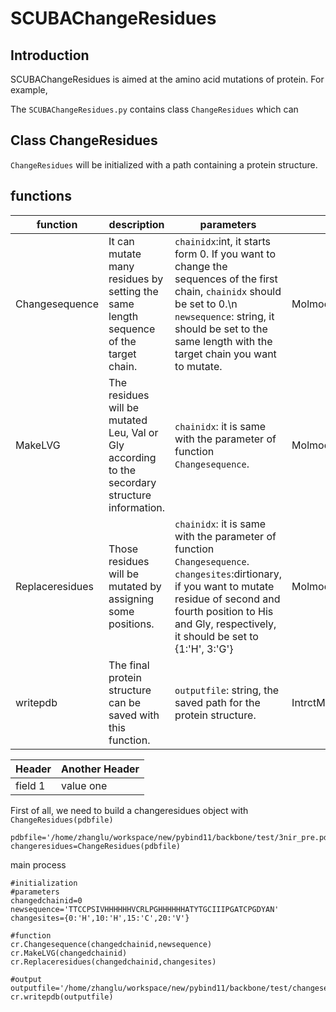 # SCUBAChangeResidues
## Introduction
SCUBAChangeResidues is aimed at the amino acid mutations of protein. For example, 


The `SCUBAChangeResidues.py` contains class `ChangeResidues` which can 
## Class ChangeResidues
`ChangeResidues` will be initialized with a path containing a protein structure.



## functions
| function | description | parameters | wrapper|
|----------|-------------|------------|--------|
|Changesequence|It can mutate many residues by setting the same length sequence of the target chain.|`chainidx`:int, it starts form 0. If you want to change the sequences of the first chain, `chainidx` should be set to 0.\n `newsequence`: string, it should be set to the same length with the target chain you want to mutate.|Molmodeler.changeresidue|
|MakeLVG|The residues will be mutated Leu, Val or Gly according to the secordary structure information.|`chainidx`: it is same with the parameter of function `Changesequence`.|Molmodeler.changeresidue|
|Replaceresidues|Those residues will be mutated by assigning some positions.|`chainidx`: it is same with the parameter of function `Changesequence`. `changesites`:dirtionary, if you want to mutate residue of second and fourth position to His and Gly, respectively, it should be set to {1:'H', 3:'G'}|Molmodeler.changeresidue|
|writepdb|The final protein structure can be saved with this function.|`outputfile`: string, the saved path for the protein structure.|IntrctMol.writepdb|

<table>
  <thead>
    <tr>
      <th>Header
      <th>Another Header
  </thead>
  <tr>
    <td>field 1
    <td>value one
</table>

First of all, we need to build a changeresidues object with `ChangeResidues(pdbfile)`
```
pdbfile='/home/zhanglu/workspace/new/pybind11/backbone/test/3nir_pre.pdb'
changeresidues=ChangeResidues(pdbfile)
```


main process
```
#initialization
#parameters
changedchainid=0
newsequence='TTCCPSIVHHHHHHVCRLPGHHHHHHATYTGCIIIPGATCPGDYAN'
changesites={0:'H',10:'H',15:'C',20:'V'}

#function
cr.Changesequence(changedchainid,newsequence)
cr.MakeLVG(changedchainid)
cr.Replaceresidues(changedchainid,changesites)

#output
outputfile='/home/zhanglu/workspace/new/pybind11/backbone/test/changesequence.pdb'
cr.writepdb(outputfile)
```